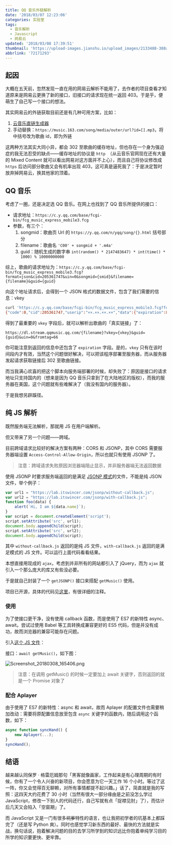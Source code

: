 ```yaml
---
title: QQ 音乐外链解析
date: '2018/03/07 12:23:06'
categories: 实验室
tags:
  - 音乐解析
  - Javascript
  - 网易云
updated: '2018/03/08 17:39:51'
thumbnail: 'https://upload-images.jianshu.io/upload_images/2133488-388a89aaa69dce02.png'
abbrlink: '72171293'
---
```


## 起因

大概在五天前，忽然发现一直在用的网易云解析不能用了，去作者的项目查看才知道原来是网易云更换了新的接口，旧接口的请求现在统一返回 403。于是乎，便萌生了自己写一个接口的想法。<!-- more -->

其实网易云的外链获取目前还是有几种可用方案，比如：

1. [云音乐直链生成器](https://m1.jixun.moe/)
2. 手动替换：`https://music.163.com/song/media/outer/url?id=[].mp3`，将中括号改为歌曲 id，即为外链

这两种方法其实大同小异，都会 302 至歌曲的缓存地址，但也存在一个身为强迫症的我无法忍受的缺点——缓存地址的协议是 `http `（从云音乐官网现在还有大量的 Mixed Content 就可以看出网易对这方面并不上心），而且自己将协议修改成 `https` 后访问部分歌曲又会有机率出现 403，这可真是逼死我了：于是决定暂时放弃掉网易云，换其他家的顶着。

## QQ 音乐

考虑了一圈，还是决定选 QQ 音乐。在网上也找到了 QQ 音乐所提供的接口：

- 请求地址：`https://c.y.qq.com/base/fcgi-bin/fcg_music_express_mobile3.fcg`
- 参数，有三个：
  1. songmid：歌曲页 Url 的 `https://y.qq.com/n/yqq/song/{}.html` 括号部分
  2. filename：歌曲名 `'C00' + songmid + '.m4a' `
  3. guid：随机生成的数字串 `int(random() * 2147483647) * int(time() * 1000) % 10000000000`

综上，歌曲的请求地址为：`https://c.y.qq.com/base/fcgi-bin/fcg_music_express_mobile3.fcg?format=json&cid=205361747&uin=0&songmid={smid}&filename={filename}&guid={guid}`

向这个地址请求后，会得到一个 JSON 格式的数据文件，包含了我们需要的信息：vkey

```bash
curl 'https://c.y.qq.com/base/fcgi-bin/fcg_music_express_mobile3.fcg?format=json&cid=205361747&uin=0&songmid={smid}&filename={filename}&guid={guid}'
{"code":0,"cid":205361747,"userip":"××.××.××.××","data":{"expiration":80400,"items":[{"subcode":104001,"songmid":"000uhMwj387EBp","filename":"C00000uhMwj387EBp.m4a","vkey":"B6BB8F604606DFDC82FD81CE33BC9C0277365D4B8B1BC8BCC909E408EAC9822315B2B9D021F42B495FA14AADCB598B21BCDB867931B7A953"}]}}
```

得到了最重要的 `vkey` 字段后，就可以解析出歌曲的「真实链接」了：

`https://dl.stream.qqmusic.qq.com/{filename}?vkey={vkey}&guid={guid}&uin=0&fromtag=66`

你可能注意到返回的信息中还包含了 `expiration` 字段。是的，`vkey` 只有在该时间段内才有效，当然这个问题很好解决，可以把该程序部署至服务器，而从服务器发起请求获取链接后 302 至歌曲链接。

而当我满心欢喜的把这个脚本向服务端部署的时候，却失败了：原因是接口的请求地址只支持国内的（想来是因为 QQ 音乐只拿到了在大陆地区的版权），而我的服务器在美国，这个问题就有些难解决了（我没有国内的服务器）。

于是我想另辟蹊径。

## 纯 JS 解析

既然服务端无法解析，那就用 JS 在用户端解析。

但又带来了另一个问题——跨域。

目前跨域请求比较好的解决方案有两种：CORS 和 JSONP，其中 CORS 需要服务器端设置 `Access-Control-Allow-Origin`，所以也就只有使用 JSONP 了。

> 注意：跨域请求失败原因浏览器端阻止显示，并非服务器端无法返回数据

使用 JSONP 时要求服务端返回的是满足 [JSONP 模式](https://zh.wikipedia.org/wiki/JSONP#%E5%8E%9F%E7%90%86)的文件，不能是纯 JSON 文件，举个例子：

```javascript
var url1 = "https://lab.itswincer.com/jsonp/without-callback.js";
var url2 = "https://lab.itswincer.com/jsonp/with-callback.js";
function foo(data) {
    alert(`Hi, I am ${data.name}`);
}
var script = document.createElement('script');
script.setAttribute('src', url1);
document.body.appendChild(script);
script.setAttribute('src', url2);
document.body.appendChild(script);
```

其中 `without-callback.js` 返回的是纯 JS 文件，`with-callback.js` 返回的是满足模式的 JS 文件。可以运行上面代码看看结果。

本想直接用现成的 `ajax`，考虑到并非所有的网站都引入了 jQuery，而为 `ajax` 就引入一个那么庞大的库又有些没必要。

于是就自己封装了一个 `getJSONP()` 接口来搭配 `getMusic()` 使用。

项目已开源，具体的代码见[这里](https://github.com/WincerChan/QQMusic-Parse)，有很详细的注释。

### 使用

为了使接口更干净，没有使用 callback 函数，而是使用了 ES7 的新特性 async、await。尝试过使用 Babel 等工具转换成兼容更好的 ES5 代码，但是并没有成功，故而浏览器的兼容可能存在问题。

引入[这个 JS 文件](https://cdn.jsdelivr.net/gh/wincerchan/QQMusic-Parse@0.3/parse.min.js)：

接口：`await getMusic()`，如下图：

![Screenshot_20180308_165406.png](https://i.loli.net/2018/03/08/5aa0fa4a9dd89.png)

> 注意：在调用 getMusic() 的时候一定要加上 await 关键字，否则返回的就是一个 Promise 对象了

### 配合 Aplayer

由于使用了 ES7 的新特性：async 和 await，故而 Aplayer 的配置文件也需要稍加改动：需要将原配置信息放至包含 `async` 关键字的函数内，随后调用这个函数，如下：

```javascript
async function syncHand() {
    new Aplayer(...);
}
syncHand();
```

## 结语

越来越认同保罗 · 格雷厄姆那句「黑客就像画家，工作起来是有心理周期的有时候，你有了一个令人兴奋的新项目，你会愿意为它一天工作 16 个小时。等过了这一阵，你又会觉得百无聊赖，对所有事情都提不起兴趣。」话了，简直就是我的写照：这四天大约花费了 30 小时（当然有很大一部分缘由是之前没怎么学过 JavaScript，修改一下别人的代码还行，自己写就有点「捉襟见肘」了），而估计后几天又会陷入「空窗期」了。

而 JavaScript 又是一门有很多~~坑爹~~特性的语言，也让我把初学者的坑基本上都踩完了（还是写 Python 爽）。同时也感觉学习新东西的最好、最快的方法就是实战，换句话说，抱着解决问题的目的去学习所学到的知识远比你抱着单纯学习目的所学的知识要更快、更牢靠。